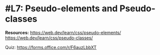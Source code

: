 # #L7: Pseudo-elements and Pseudo-classes

**Resources:**
https://web.dev/learn/css/pseudo-elements/
https://web.dev/learn/css/pseudo-classes/

Quiz: https://forms.office.com/r/F6auzLbbXT
